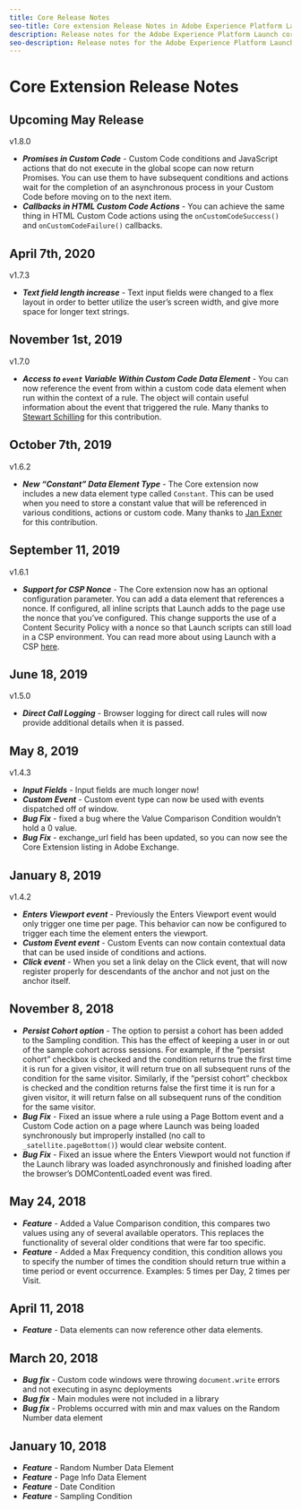 ```yaml
---
title: Core Release Notes
seo-title: Core extension Release Notes in Adobe Experience Platform Launch
description: Release notes for the Adobe Experience Platform Launch core extension
seo-description: Release notes for the Adobe Experience Platform Launch core extension
---
```


# Core Extension Release Notes

## Upcoming May Release

v1.8.0

* ***Promises in Custom Code*** - Custom Code conditions and JavaScript actions that do not execute in the global scope can now return Promises.  You can use them to have subsequent conditions and actions wait for the completion of an asynchronous process in your Custom Code before moving on to the next item.
* ***Callbacks in HTML Custom Code Actions*** - You can achieve the same thing in HTML Custom Code actions using the `onCustomCodeSuccess()` and `onCustomCodeFailure()` callbacks.

## April 7th, 2020

v1.7.3

* ***Text field length increase*** - Text input fields were changed to a flex layout in order to better utilize the user’s screen width, and give more space for longer text strings.

## November 1st, 2019

v1.7.0

* ***Access to `event` Variable Within Custom Code Data Element*** - You can now reference the event from within a custom code data element when run within the context of a rule. The object will contain useful information about the event that triggered the rule. Many thanks to [Stewart Schilling](https://twitter.com/sdi_stewart) for this contribution.

## October 7th, 2019

v1.6.2

* ***New “Constant” Data Element Type*** - The Core extension now includes a new data element type called `Constant`.  This can be used when you need to store a constant value that will be referenced in various conditions, actions or custom code. Many thanks to [Jan Exner](https://twitter.com/jexner) for this contribution.

## September 11, 2019

v1.6.1

* ***Support for CSP Nonce*** - The Core extension now has an optional configuration parameter. You can add a data element that references a nonce. If configured, all inline scripts that Launch adds to the page use the nonce that you’ve configured. This change supports the use of a Content Security Policy with a nonce so that Launch scripts can still load in a CSP environment.  You can read more about using Launch with a CSP [here](https://docs.adobe.com/content/help/en/launch/using/reference/client-side-info/content-security-policy-csp.html).

## June 18, 2019

v1.5.0

* ***Direct Call Logging*** - Browser logging for direct call rules will now provide additional details when it is passed.

## May 8, 2019

v1.4.3

* ***Input Fields*** - Input fields are much longer now!
* ***Custom Event*** - Custom event type can now be used with events dispatched off of window.
* ***Bug Fix*** - fixed a bug where the Value Comparison Condition wouldn’t hold a 0 value.
* ***Bug Fix*** - exchange\_url field has been updated, so you can now see the Core Extension listing in Adobe Exchange.

## January 8, 2019

v1.4.2

* ***Enters Viewport event*** - Previously the Enters Viewport event would only trigger one time per page. This behavior can now be configured to trigger each time the element enters the viewport.
* ***Custom Event event*** - Custom Events can now contain contextual data that can be used inside of conditions and actions.
* ***Click event*** - When you set a link delay on the Click event, that will now register properly for descendants of the anchor and not just on the anchor itself.

## November 8, 2018

* ***Persist Cohort option*** - The option to persist a cohort has been added to the Sampling condition. This has the effect of keeping a user in or out of the sample cohort across sessions. For example, if the “persist cohort” checkbox is checked and the condition returns true the first time it is run for a given visitor, it will return true on all subsequent runs of the condition for the same visitor. Similarly, if the “persist cohort” checkbox is checked and the condition returns false the first time it is run for a given visitor, it will return false on all subsequent runs of the condition for the same visitor.
* ***Bug Fix*** - Fixed an issue where a rule using a Page Bottom event and a Custom Code action on a page where Launch was being loaded synchronously but improperly installed (no call to `_satellite.pageBottom()`) would clear website content.
* ***Bug Fix*** - Fixed an issue where the Enters Viewport would not function if the Launch library was loaded asynchronously and finished loading after the browser’s DOMContentLoaded event was fired.

## May 24, 2018

* ***Feature*** - Added a Value Comparison condition, this compares two values using any of several available operators. This replaces the functionality of several older conditions that were far too specific.
* ***Feature*** - Added a Max Frequency condition, this condition allows you to specify the number of times the condition should return true within a time period or event occurrence. Examples: 5 times per Day, 2 times per Visit.

## April 11, 2018

* ***Feature*** - Data elements can now reference other data elements.

## March 20, 2018

* ***Bug fix*** - Custom code windows were throwing `document.write` errors and not executing in async deployments
* ***Bug fix*** - Main modules were not included in a library
* ***Bug fix*** - Problems occurred with min and max values on the Random Number data element

## January 10, 2018

* ***Feature*** - Random Number Data Element
* ***Feature*** - Page Info Data Element
* ***Feature*** - Date Condition
* ***Feature*** - Sampling Condition

